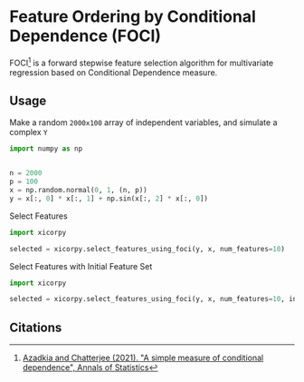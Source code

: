 # Feature Ordering by Conditional Dependence (FOCI)

FOCI[^1] is a forward stepwise feature selection algorithm 
for multivariate regression based on Conditional Dependence measure.

## Usage

Make a random `2000x100` array of independent variables, and simulate a complex `Y`

```python
import numpy as np


n = 2000
p = 100
x = np.random.normal(0, 1, (n, p))
y = x[:, 0] * x[:, 1] + np.sin(x[:, 2] * x[:, 0])
```

Select Features
```python
import xicorpy

selected = xicorpy.select_features_using_foci(y, x, num_features=10)
```

Select Features with Initial Feature Set
```python
import xicorpy

selected = xicorpy.select_features_using_foci(y, x, num_features=10, init_selection=[0])
```

## Citations

[^1]: [Azadkia and Chatterjee (2021). "A simple measure of conditional dependence", Annals of Statistics](https://arxiv.org/abs/1910.12327)
